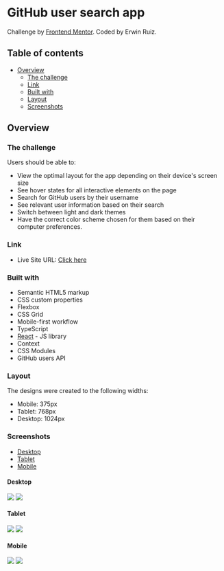 # GitHub user search app

Challenge by [Frontend Mentor](https://www.frontendmentor.io?ref=challenge). Coded by Erwin Ruiz.

## Table of contents

- [Overview](#overview)
  - [The challenge](#the-challenge)
  - [Link](#link)
  - [Built with](#built-with)
  - [Layout](#layout)
  - [Screenshots](#screenshots)

## Overview

### The challenge

Users should be able to:

- View the optimal layout for the app depending on their device's screen size
- See hover states for all interactive elements on the page
- Search for GitHub users by their username
- See relevant user information based on their search
- Switch between light and dark themes
- Have the correct color scheme chosen for them based on their computer preferences.

### Link

- Live Site URL: [Click here](https://erwinruiz.github.io/github-user-search-app/)

### Built with

- Semantic HTML5 markup
- CSS custom properties
- Flexbox
- CSS Grid
- Mobile-first workflow
- TypeScript
- [React](https://reactjs.org/) - JS library
- Context
- CSS Modules
- GitHub users API

### Layout

The designs were created to the following widths:

- Mobile: 375px
- Tablet: 768px
- Desktop: 1024px

### Screenshots

- [Desktop](#desktop)
- [Tablet](#tablet)
- [Mobile](#mobile)

#### Desktop

![](./screenshots/desktop-design-light-theme.png)
![](./screenshots/desktop-design-dark-theme.png)

#### Tablet

![](./screenshots/tablet-design-light-theme.png)
![](./screenshots/tablet-design-dark-theme.png)

#### Mobile

![](./screenshots/mobile-design-light-theme.png)
![](./screenshots/mobile-design-dark-theme.png)
